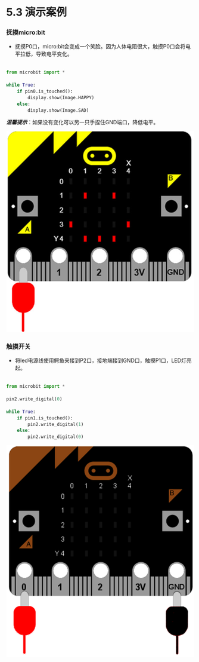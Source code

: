 # 5.3 演示案例

### 抚摸micro:bit ###

- 抚摸P0口，micro:bit会变成一个笑脸。因为人体电阻很大，触摸P0口会将电平拉低，导致电平变化。

```python

from microbit import *

while True:
    if pin0.is_touched():
        display.show(Image.HAPPY)
    else:
        display.show(Image.SAD)

```
***温馨提示***：如果没有变化可以另一只手捏住GND端口，降低电平。

![](./images/My3ZKRt.jpg)

### 触摸开关 ###

- 将led电源线使用鳄鱼夹接到P2口，接地端接到GND口，触摸P1口，LED灯亮起。

```python

from microbit import *

pin2.write_digital(0)

while True:
    if pin1.is_touched():
        pin2.write_digital(1)
    else:
        pin2.write_digital(0)

```

![](./images/gjnuCBv.png)
